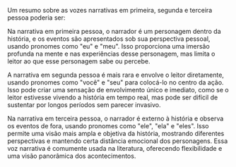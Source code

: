 Um resumo sobre as vozes narrativas em primeira, segunda e terceira pessoa poderia ser:

Na narrativa em primeira pessoa, o narrador é um personagem dentro da história, e os eventos são apresentados sob sua perspectiva pessoal, usando pronomes como "eu" e "meu". Isso proporciona uma imersão profunda na mente e nas experiências desse personagem, mas limita o leitor ao que esse personagem sabe ou percebe.

A narrativa em segunda pessoa é mais rara e envolve o leitor diretamente, usando pronomes como "você" e "seu" para colocá-lo no centro da ação. Isso pode criar uma sensação de envolvimento único e imediato, como se o leitor estivesse vivendo a história em tempo real, mas pode ser difícil de sustentar por longos períodos sem parecer invasivo.

Na narrativa em terceira pessoa, o narrador é externo à história e observa os eventos de fora, usando pronomes como "ele", "ela" e "eles". Isso permite uma visão mais ampla e objetiva da história, mostrando diferentes perspectivas e mantendo certa distância emocional dos personagens. Essa voz narrativa é comumente usada na literatura, oferecendo flexibilidade e uma visão panorâmica dos acontecimentos.
